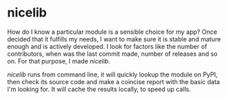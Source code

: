 # nicelib
How do I know a particular module is a sensible choice for my app? Once decided that it fulfills my needs, I want to make sure it is stable and mature enough and is actively developed. I look for factors like the number of contributors, when was the last commit made, number of releases and so on. For that purpose, I made *nicelib*.

*nicelib* runs from command line, it will quickly lookup the module on PyPI, then check its source code and make a coincise report with the basic data I'm looking for. It will cache the results locally, to speed up calls.
